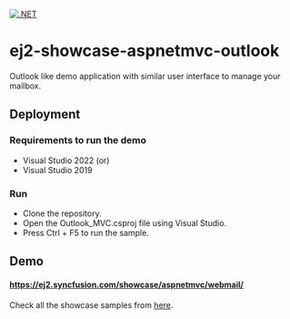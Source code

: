 [![.NET](https://github.com/SubathraKaliamoorthy/ej2-showcase-aspnetmvc-outlook/actions/workflows/dotnet.yml/badge.svg)](https://github.com/SubathraKaliamoorthy/ej2-showcase-aspnetmvc-outlook/actions/workflows/dotnet.yml)

# ej2-showcase-aspnetmvc-outlook
Outlook like demo application with similar user interface to manage your mailbox.

## Deployment

### Requirements to run the demo
- Visual Studio 2022 (or)
- Visual Studio 2019

### Run
- Clone the repository.
- Open the Outlook_MVC.csproj file using Visual Studio.
- Press Ctrl + F5 to run the sample.

## Demo

#### <a href="https://ej2.syncfusion.com/showcase/aspnetmvc/webmail/" target="_blank">https://ej2.syncfusion.com/showcase/aspnetmvc/webmail/</a>

Check all the showcase samples from <a href="https://ej2.syncfusion.com/home/aspnetmvc.html" target="_blank">here</a>.
